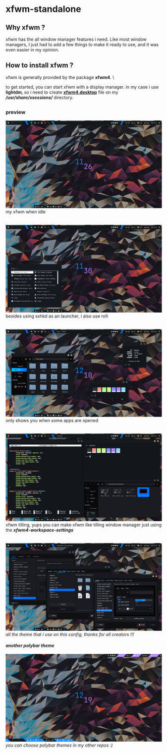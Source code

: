 # xfwm-standalone

## Why xfwm ?
xfwm has the all window manager features i need. Like most window managers, I just had to add a few things to make it ready to use, and it was even easier in my opinion.

## How to install xfwm ? 
xfwm is generally provided by the package <b>xfwm4</b>. \

to get started, you can start xfwm with a display manager. in my case i use <b>lightdm</b>, so i need to create [<b>xfwm4.desktop</b>](https://github.com/diws1/xfwm-standalone/blob/main/usr/share/xsessions/xfwm4.desktop) file on my <b><i>/usr/share/xsessions/</i></b> directory.


##

### preview
![My Image](https://github.com/diws1/xfwm-standalone/blob/main/screenshots/xfwm_idle.png)
my xfwm when idle \
\
\
![My Image](https://github.com/diws1/xfwm-standalone/blob/main/screenshots/xfwm_menu.png)
besides using sxhkd as an launcher, i also use rofi \
\
\
![My Image](https://github.com/diws1/xfwm-standalone/blob/main/screenshots/xfwm_termdir.png)
only shows you when some apps are opened \
\
\
![My Image](https://github.com/diws1/xfwm-standalone/blob/main/screenshots/xfwm_tilling.png)
xfwm tilling, yups you can make xfwm like tilling window manager just using the <i><b>xfwm4-workspace-settings</b><i/> \
\
\
![My Image](https://github.com/diws1/xfwm-standalone/blob/main/screenshots/xfwm_themes.png)
all the theme that i use on this config, thanks for all creators !!!



#### another polybar theme
![My Image](https://github.com/diws1/xfwm-standalone/blob/main/screenshots/xfwm_idle2.png)
you can choose polybar themes in my other repos :)
